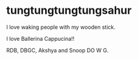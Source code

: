 # tungtungtungtungsahur
I love waking people with my wooden stick.

I love Ballerina Cappucina!! 

RDB, DBGC, Akshya and Snoop DO W G.

